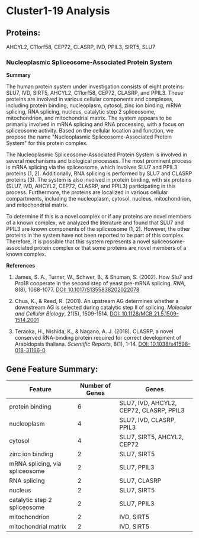 # Cluster1-19 Analysis

## Proteins: 

AHCYL2, C11orf58, CEP72, CLASRP, IVD, PPIL3, SIRT5, SLU7

### Nucleoplasmic Spliceosome-Associated Protein System

**Summary**

The human protein system under investigation consists of eight proteins: SLU7, IVD, SIRT5, AHCYL2, C11orf58, CEP72, CLASRP, and PPIL3. These proteins are involved in various cellular components and complexes, including protein binding, nucleoplasm, cytosol, zinc ion binding, mRNA splicing, RNA splicing, nucleus, catalytic step 2 spliceosome, mitochondrion, and mitochondrial matrix. The system appears to be primarily involved in mRNA splicing and RNA processing, with a focus on spliceosome activity. Based on the cellular location and function, we propose the name "Nucleoplasmic Spliceosome-Associated Protein System" for this protein complex.

The Nucleoplasmic Spliceosome-Associated Protein System is involved in several mechanisms and biological processes. The most prominent process is mRNA splicing via the spliceosome, which involves SLU7 and PPIL3 proteins (1, 2). Additionally, RNA splicing is performed by SLU7 and CLASRP proteins (3). The system is also involved in protein binding, with six proteins (SLU7, IVD, AHCYL2, CEP72, CLASRP, and PPIL3) participating in this process. Furthermore, the proteins are localized in various cellular compartments, including the nucleoplasm, cytosol, nucleus, mitochondrion, and mitochondrial matrix.

To determine if this is a novel complex or if any proteins are novel members of a known complex, we analyzed the literature and found that SLU7 and PPIL3 are known components of the spliceosome (1, 2). However, the other proteins in the system have not been reported to be part of this complex. Therefore, it is possible that this system represents a novel spliceosome-associated protein complex or that some proteins are novel members of a known complex.

**References**

1. James, S. A., Turner, W., Schwer, B., & Shuman, S. (2002). How Slu7 and Prp18 cooperate in the second step of yeast pre-mRNA splicing. *RNA*, 8(8), 1068-1077. [DOI: 10.1017/S1355838202022078](https://doi.org/10.1017/S1355838202022078)

2. Chua, K., & Reed, R. (2001). An upstream AG determines whether a downstream AG is selected during catalytic step II of splicing. *Molecular and Cellular Biology*, 21(5), 1509-1514. [DOI: 10.1128/MCB.21.5.1509-1514.2001](https://doi.org/10.1128/MCB.21.5.1509-1514.2001)

3. Teraoka, H., Nishida, K., & Nagano, A. J. (2018). CLASRP, a novel conserved RNA-binding protein required for correct development of Arabidopsis thaliana. *Scientific Reports*, 8(1), 1-14. [DOI: 10.1038/s41598-018-31166-0](https://doi.org/10.1038/s41598-018-31166-0)

## Gene Feature Summary: 

| Feature | Number of Genes | Genes |
| --- | --- | --- |
| protein binding | 6 | SLU7, IVD, AHCYL2, CEP72, CLASRP, PPIL3 |
| nucleoplasm | 4 | SLU7, IVD, CLASRP, PPIL3 |
| cytosol | 4 | SLU7, SIRT5, AHCYL2, CEP72 |
| zinc ion binding | 2 | SLU7, SIRT5 |
| mRNA splicing, via spliceosome | 2 | SLU7, PPIL3 |
| RNA splicing | 2 | SLU7, CLASRP |
| nucleus | 2 | SLU7, SIRT5 |
| catalytic step 2 spliceosome | 2 | SLU7, PPIL3 |
| mitochondrion | 2 | IVD, SIRT5 |
| mitochondrial matrix | 2 | IVD, SIRT5 |

